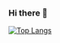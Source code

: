 ### Hi there 👋

[![Top Langs](https://github-readme-stats.vercel.app/api/top-langs/?username=its0v3r&layout=donut)](https://github.com/anuraghazra/github-readme-stats)
